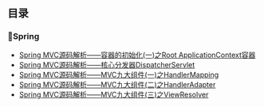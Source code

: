 ## 目录

### :leaves:Spring

* [Spring MVC源码解析——容器的初始化(一)之Root ApplicationContext容器](document\Spring源码\容器的初始化之RootApplicationContext容器.md)
* [Spring MVC源码解析——核心分发器DispatcherServlet](/document/Spring源码/核心分发器DispatcherServlet.md)
* [Spring MVC源码解析——MVC九大组件(一)之HandlerMapping](/document/Spring源码/MVC九大组件(一)之HandlerMapping.md)
* [Spring MVC源码解析——MVC九大组件(二)之HandlerAdapter](/document/Spring源码/MVC九大组件(二)之HandlerAdapter.md)
* [Spring MVC源码解析——MVC九大组件(三)之ViewResolver](/document/Spring源码/MVC九大组件(三)之ViewResolver.md)

